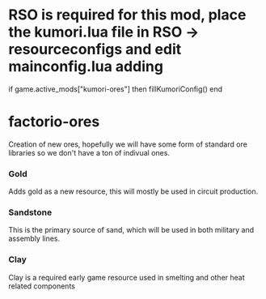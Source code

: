# RSO is required for this mod, place the kumori.lua file in RSO -> resourceconfigs and edit mainconfig.lua adding

  if game.active_mods["kumori-ores"] then
    fillKumoriConfig()
  end




# factorio-ores

Creation of new ores, hopefully we will have some form of standard ore libraries so we don't have a ton of indivual ones.

### Gold

Adds gold as a new resource, this will mostly be used in circuit production.

### Sandstone

This is the primary source of sand, which will be used in both military and assembly lines.

### Clay

Clay is a required early game resource used in smelting and other heat related components
